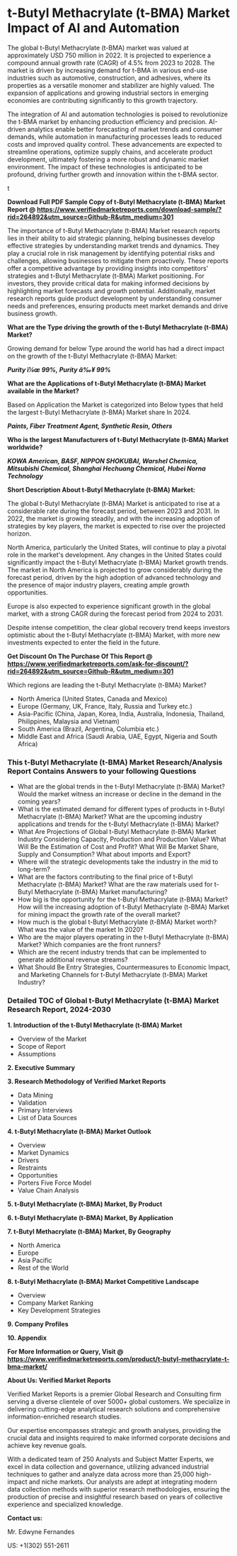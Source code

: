 <meta name="title" content="Global t-Butyl Methacrylate (t-BMA) Market Impact of AI and Automation"><meta name="description" content="The global t-Butyl Methacrylate (t-BMA) market was valued at approximately USD 750 million in 2022. It is projected to experience a compound annual growth rate (CAGR) "><meta name="title" content="t-Butyl Methacrylate (t-BMA) Market Size, Share, Scope, Trends, Growth, Opportunities, Analysis, Forecast"><h1>t-Butyl Methacrylate (t-BMA) Market Impact of AI and Automation</h1><p>The global t-Butyl Methacrylate (t-BMA) market was valued at approximately USD 750 million in 2022. It is projected to experience a compound annual growth rate (CAGR) of 4.5% from 2023 to 2028. The market is driven by increasing demand for t-BMA in various end-use industries such as automotive, construction, and adhesives, where its properties as a versatile monomer and stabilizer are highly valued. The expansion of applications and growing industrial sectors in emerging economies are contributing significantly to this growth trajectory.</p><p>The integration of AI and automation technologies is poised to revolutionize the t-BMA market by enhancing production efficiency and precision. AI-driven analytics enable better forecasting of market trends and consumer demands, while automation in manufacturing processes leads to reduced costs and improved quality control. These advancements are expected to streamline operations, optimize supply chains, and accelerate product development, ultimately fostering a more robust and dynamic market environment. The impact of these technologies is anticipated to be profound, driving further growth and innovation within the t-BMA sector.</p>t</p><p id="" class=""><strong>Download Full PDF Sample Copy of t-Butyl Methacrylate (t-BMA) Market Report @ <a href="https://www.verifiedmarketreports.com/download-sample/?rid=264892&utm_source=Github-R&utm_medium=301" target="_blank">https://www.verifiedmarketreports.com/download-sample/?rid=264892&utm_source=Github-R&utm_medium=301</a></strong></p><p>The importance of&nbsp;t-Butyl Methacrylate (t-BMA) Market research reports lies in their ability to aid strategic planning, helping businesses develop effective strategies by understanding market trends and dynamics. They play a crucial role in risk management by identifying potential risks and challenges, allowing businesses to mitigate them proactively. These reports offer a competitive advantage by providing insights into competitors' strategies and t-Butyl Methacrylate (t-BMA) Market positioning. For investors, they provide critical data for making informed decisions by highlighting market forecasts and growth potential. Additionally, market research reports guide product development by understanding consumer needs and preferences, ensuring products meet market demands and drive business growth.</p><p><strong>What are the&nbsp;Type driving the growth of the t-Butyl Methacrylate (t-BMA) Market?</strong></p><p id="" class="">Growing demand for below Type around the world has had a direct impact on the growth of the t-Butyl Methacrylate (t-BMA) Market:</p><em><strong>Purity ï¼œ 99%, Purity â‰¥ 99%</strong></em></p><strong>What are the&nbsp;Applications&nbsp;of t-Butyl Methacrylate (t-BMA) Market available in the Market?</strong></p><p id="" class="">Based on Application the Market is categorized into Below types that held the largest t-Butyl Methacrylate (t-BMA) Market share In 2024.</p><em><strong>Paints, Fiber Treatment Agent, Synthetic Resin, Others</strong></em></p><strong>Who is the largest Manufacturers of t-Butyl Methacrylate (t-BMA) Market worldwide?</strong></p><p><em><strong>KOWA American, BASF, NIPPON SHOKUBAI, Warshel Chemica, Mitsubishi Chemical, Shanghai Hechuang Chemical, Hubei Norna Technology</strong></em></p><p id="" class=""><strong>Short Description About t-Butyl Methacrylate (t-BMA) Market:</strong></p><p>The global t-Butyl Methacrylate (t-BMA) Market is anticipated to rise at a considerable rate during the forecast period, between 2023 and 2031. In 2022, the market is growing steadily, and with the increasing adoption of strategies by key players, the market is expected to rise over the projected horizon.</p><p>North America, particularly the United States, will continue to play a pivotal role in the market's development. Any changes in the United States could significantly impact the t-Butyl Methacrylate (t-BMA) Market growth trends. The market in North America is projected to grow considerably during the forecast period, driven by the high adoption of advanced technology and the presence of major industry players, creating ample growth opportunities.</p><p>Europe is also expected to experience significant growth in the global market, with a strong CAGR during the forecast period from 2024 to 2031.</p><p>Despite intense competition, the clear global recovery trend keeps investors optimistic about the t-Butyl Methacrylate (t-BMA) Market, with more new investments expected to enter the field in the future.</p><p id="" class=""><strong>Get Discount On The Purchase Of This Report @ <a href="https://www.verifiedmarketreports.com/ask-for-discount/?rid=264892&utm_source=Github-R&utm_medium=301" target="_blank">https://www.verifiedmarketreports.com/ask-for-discount/?rid=264892&utm_source=Github-R&utm_medium=301</a></strong></p>Which regions are leading the t-Butyl Methacrylate (t-BMA) Market?</p><ul><li>North America (United States, Canada and Mexico)</li><li>Europe (Germany, UK, France, Italy, Russia and Turkey etc.)</li><li>Asia-Pacific (China, Japan, Korea, India, Australia, Indonesia, Thailand, Philippines, Malaysia and Vietnam)</li><li>South America (Brazil, Argentina, Columbia etc.)</li><li>Middle East and Africa (Saudi Arabia, UAE, Egypt, Nigeria and South Africa)</li></ul><h3 id="" class="">This t-Butyl Methacrylate (t-BMA) Market Research/Analysis Report Contains Answers to your following Questions</h3><ul><li>What are the global trends in the t-Butyl Methacrylate (t-BMA) Market? Would the market witness an increase or decline in the demand in the coming years?</li><li>What is the estimated demand for different types of products in t-Butyl Methacrylate (t-BMA) Market? What are the upcoming industry applications and trends for the t-Butyl Methacrylate (t-BMA) Market?</li><li>What Are Projections of Global t-Butyl Methacrylate (t-BMA) Market Industry Considering Capacity, Production and Production Value? What Will Be the Estimation of Cost and Profit? What Will Be Market Share, Supply and Consumption? What about imports and Export?</li><li>Where will the strategic developments take the industry in the mid to long-term?</li><li>What are the factors contributing to the final price of t-Butyl Methacrylate (t-BMA) Market? What are the raw materials used for t-Butyl Methacrylate (t-BMA) Market manufacturing?</li><li>How big is the opportunity for the t-Butyl Methacrylate (t-BMA) Market? How will the increasing adoption of t-Butyl Methacrylate (t-BMA) Market for mining impact the growth rate of the overall market?</li><li>How much is the global t-Butyl Methacrylate (t-BMA) Market worth? What was the value of the market In 2020?</li><li>Who are the major players operating in the t-Butyl Methacrylate (t-BMA) Market? Which companies are the front runners?</li><li>Which are the recent industry trends that can be implemented to generate additional revenue streams?</li><li>What Should Be Entry Strategies, Countermeasures to Economic Impact, and Marketing Channels for t-Butyl Methacrylate (t-BMA) Market Industry?</li></ul><h3 id="" class="">Detailed TOC of Global t-Butyl Methacrylate (t-BMA) Market Research Report, 2024-2030</h3><p id="" class=""><strong>1. Introduction of the t-Butyl Methacrylate (t-BMA) Market</strong></p><ul><li>Overview of the Market</li><li>Scope of Report</li><li>Assumptions</li></ul><p id="" class=""><strong>2. Executive Summary</strong></p><p id="" class=""><strong>3. Research Methodology of Verified Market Reports</strong></p><ul><li>Data Mining</li><li>Validation</li><li>Primary Interviews</li><li>List of Data Sources</li></ul><p id="" class=""><strong>4. t-Butyl Methacrylate (t-BMA) Market Outlook</strong></p><ul><li>Overview</li><li>Market Dynamics</li><li>Drivers</li><li>Restraints</li><li>Opportunities</li><li>Porters Five Force Model</li><li>Value Chain Analysis</li></ul><p id="" class=""><strong>5. t-Butyl Methacrylate (t-BMA) Market, By Product</strong></p><p id="" class=""><strong>6. t-Butyl Methacrylate (t-BMA) Market, By Application</strong></p><p id="" class=""><strong>7. t-Butyl Methacrylate (t-BMA) Market, By Geography</strong></p><ul><li>North America</li><li>Europe</li><li>Asia Pacific</li><li>Rest of the World</li></ul><p id="" class=""><strong>8. t-Butyl Methacrylate (t-BMA) Market Competitive Landscape</strong></p><ul><li>Overview</li><li>Company Market Ranking</li><li>Key Development Strategies</li></ul><p id="" class=""><strong>9. Company Profiles</strong></p><p id="" class=""><strong>10. Appendix</strong></p><p id="" class=""><strong>For More Information or Query, Visit @ <a href="https://www.verifiedmarketreports.com/product/t-butyl-methacrylate-t-bma-market/" target="_blank">https://www.verifiedmarketreports.com/product/t-butyl-methacrylate-t-bma-market/</a></strong></p><p id="" class=""><strong>About Us: Verified Market Reports</strong></p><p id="" class="">Verified Market Reports is a premier Global Research and Consulting firm serving a diverse clientele of over 5000+ global customers. We specialize in delivering cutting-edge analytical research solutions and comprehensive information-enriched research studies.</p><p id="" class="">Our expertise encompasses strategic and growth analyses, providing the crucial data and insights required to make informed corporate decisions and achieve key revenue goals.</p><p id="" class="">With a dedicated team of 250 Analysts and Subject Matter Experts, we excel in data collection and governance, utilizing advanced industrial techniques to gather and analyze data across more than 25,000 high-impact and niche markets. Our analysts are adept at integrating modern data collection methods with superior research methodologies, ensuring the production of precise and insightful research based on years of collective experience and specialized knowledge.</p><p id="" class=""><strong>Contact us:</strong></p><p id="" class="">Mr. Edwyne Fernandes</p><p id="" class="">US: +1(302) 551-2611</p>